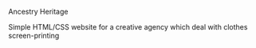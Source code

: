 Ancestry Heritage

Simple HTML/CSS website for a creative
agency which deal with clothes screen-printing
